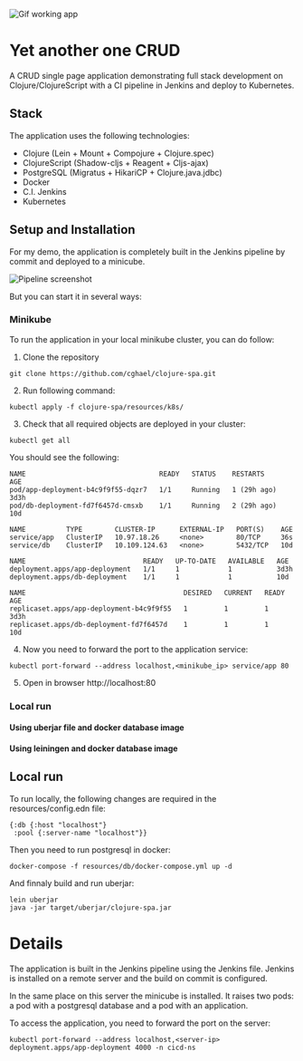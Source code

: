 ![Gif working app](https://github.com/cghael/clojure-spa/blob/master/resources/md-resources/screen.gif)

# Yet another one CRUD

A CRUD single page application demonstrating full stack development on Clojure/ClojureScript with a CI pipeline in Jenkins and deploy to Kubernetes.

## Stack

The application uses the following technologies:

- Clojure (Lein + Mount + Compojure + Clojure.spec)
- ClojureScript (Shadow-cljs + Reagent + Cljs-ajax)
- PostgreSQL (Migratus + HikariCP + Clojure.java.jdbc)
- Docker
- C.I. Jenkins
- Kubernetes

## Setup and Installation

For my demo, the application is completely built in the Jenkins pipeline by commit and deployed to a minicube.

![Pipeline screenshot](https://github.com/cghael/clojure-spa/blob/master/resources/md-resources/pipeline.png)

But you can start it in several ways:

### Minikube

To run the application in your local minikube cluster, you can do follow:

1. Clone the repository
```
git clone https://github.com/cghael/clojure-spa.git
```
2. Run following command:
```
kubectl apply -f clojure-spa/resources/k8s/
```
3. Check that all required objects are deployed in your cluster:
```
kubectl get all
```
You should see the following:
```
NAME                                 READY   STATUS    RESTARTS      AGE
pod/app-deployment-b4c9f9f55-dqzr7   1/1     Running   1 (29h ago)   3d3h
pod/db-deployment-fd7f6457d-cmsxb    1/1     Running   2 (29h ago)   10d

NAME          TYPE        CLUSTER-IP      EXTERNAL-IP   PORT(S)    AGE
service/app   ClusterIP   10.97.18.26     <none>        80/TCP     36s
service/db    ClusterIP   10.109.124.63   <none>        5432/TCP   10d

NAME                             READY   UP-TO-DATE   AVAILABLE   AGE
deployment.apps/app-deployment   1/1     1            1           3d3h
deployment.apps/db-deployment    1/1     1            1           10d

NAME                                       DESIRED   CURRENT   READY   AGE
replicaset.apps/app-deployment-b4c9f9f55   1         1         1       3d3h
replicaset.apps/db-deployment-fd7f6457d    1         1         1       10d
```
4. Now you need to forward the port to the application service:
```
kubectl port-forward --address localhost,<minikube_ip> service/app 80
```
5. Open in browser http://localhost:80

### Local run

#### Using uberjar file and docker database image

#### Using leiningen and docker database image






## Local run
To run locally, the following changes are required in the resources/config.edn file:
```
{:db {:host "localhost"}
 :pool {:server-name "localhost"}}
```
Then you need to run postgresql in docker:
```
docker-compose -f resources/db/docker-compose.yml up -d
```
And finnaly build and run uberjar:
```
lein uberjar
java -jar target/uberjar/clojure-spa.jar
```

# Details

The application is built in the Jenkins pipeline using the Jenkins file. 
Jenkins is installed on a remote server and the build on commit is configured.

In the same place on this server the minicube is installed. 
It raises two pods: a pod with a postgresql database and a pod with an application.

To access the application, you need to forward the port on the server:
```
kubectl port-forward --address localhost,<server-ip> deployment.apps/app-deployment 4000 -n cicd-ns
```
